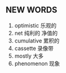 ## NEW WORDS

1. optimistic 乐观的
2. net 纯利的 净值的
3. cumulative 累积的
4. cassette 录像带
5. mostly 大多
6. phenomenon 现象

